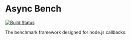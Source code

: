 Async Bench
=======
[![Build
Status](https://travis-ci.org/mcollina/async_bench.png)](https://travis-ci.org/mcollina/async_bench)

The benchmark framework designed for node.js callbacks.
